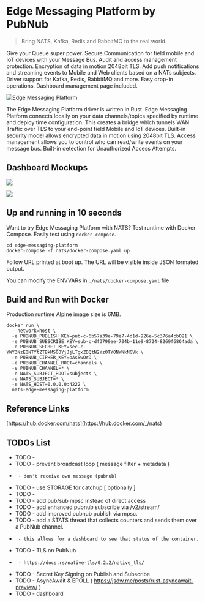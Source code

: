 # Edge Messaging Platform by PubNub
> Bring NATS, Kafka, Redis and RabbitMQ to the real world.

Give your Queue super power.
Secure Communication for field mobile and IoT devices with your Message Bus.
Audit and access management protection.
Encryption of data in motion 2048bit TLS.
Add push notifications and streaming events to Mobile and Web clients
based on a NATs subjects.
Driver support for Kafka, Redis, RabbitMQ and more.
Easy drop-in operations.
Dashboard management page included.

![Edge Messaging Platform](https://i.imgur.com/2sTi0EN.png)

The Edge Messaging Platform driver is written in Rust.
Edge Messaging Platform connects locally on your data channels/topics specified by runtime
and deploy time configuration.
This creates a bridge which tunnels WAN Traffic over TLS
to your end-point field Mobile and IoT devices.
Built-in security model allows encrypted data in motion using 2048bit TLS.
Access management allows you to control
who can read/write events on your message bus.
Built-in detection for Unauthorized Access Attempts.

## Dashboard Mockups

![](https://i.imgur.com/BjC73ZN.png)

![](https://i.imgur.com/qP6nNBr.png)

## Up and running in 10 seconds

Want to try Edge Messaging Platform with NATS?
Test runtime with Docker Compose.
Easily test using `docker-compose`.

```shell
cd edge-messaging-platform
docker-compose -f nats/docker-compose.yaml up 
```

Follow URL printed at boot up.
The URL will be visible inside JSON formated output.

You can modify the ENVVARs in `./nats/docker-compose.yaml` file.

## Build and Run with Docker

Production runtime Alpine image size is 6MB.

```shell
docker run \
  --network=host \
  -e PUBNUB_PUBLISH_KEY=pub-c-6b57a39e-79e7-4d1d-926e-5c376a4cb021 \
  -e PUBNUB_SUBSCRIBE_KEY=sub-c-df3799ee-704b-11e9-8724-8269f6864ada \
  -e PUBNUB_SECRET_KEY=sec-c-YWY3NzE0NTYtZTBkMS00YjJjLTgxZDQtN2YzOTY0NWNkNGVk \
  -e PUBNUB_CIPHER_KEY=pAsSwOrD \
  -e PUBNUB_CHANNEL_ROOT=channels \
  -e PUBNUB_CHANNEL=* \
  -e NATS_SUBJECT_ROOT=subjects \
  -e NATS_SUBJECT=* \
  -e NATS_HOST=0.0.0.0:4222 \
  nats-edge-messaging-platform
```

## Reference Links

[https://hub.docker.com/nats](https://hub.docker.com/_/nats)


## TODOs List

 - TODO - 
 - TODO - prevent broadcast loop ( message filter + metadata )
 -      - don't receive own message (pubnub)
 - TODO - use STORAGE for catchup [ optionally ]
 - TODO - 
 - TODO - add pub/sub mpsc instead of direct access
 - TODO - add enhanced pubnub subscribe via /v2/stream/
 - TODO - add improved pubnub publish via mpsc.
 - TODO - add a STATS thread that collects counters and sends them over a PubNub channel.
 -      - this allows for a dashboard to see that status of the container.
 - TODO - TLS on PubNub
 -      - https://docs.rs/native-tls/0.2.2/native_tls/
 - TODO - Secret Key Signing on Publish and Subscribe
 - TODO - AsyncAwait & EPOLL ( https://jsdw.me/posts/rust-asyncawait-preview/  )
 - TODO - dashboard
